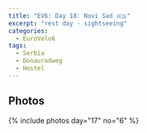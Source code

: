 ```yaml
---
title: "EV6: Day 18: Novi Sad 🇷🇸"
excerpt: "rest day - sightseeing"
categories:
  - EuroVelo6
tags:
  - Serbia
  - Donauradweg
  - Hostel
---
```




## Photos

{% include photos day="17" no="6" %}
